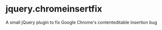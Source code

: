 jquery.chromeinsertfix
======================

A small jQuery plugin to fix Google Chrome's contenteditable insertion bug
